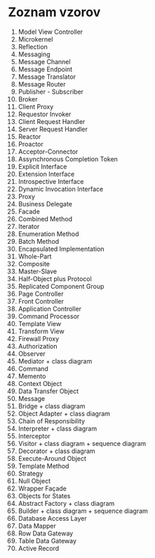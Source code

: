 # Zoznam vzorov

1. Model View Controller
2. Microkernel
3. Reflection
4. Messaging
5. Message Channel
6. Message Endpoint
7. Message Translator
8. Message Router
9. Publisher - Subscriber
10. Broker
11. Client Proxy
12. Requestor Invoker
13. Client Request Handler
14. Server Request Handler
15. Reactor
16. Proactor
17. Acceptor-Connector
18. Assynchronous Completion Token
19. Explicit Interface
20. Extension Interface
21. Introspective Interface
22. Dynamic Invocation Interface
23. Proxy
24. Business Delegate
25. Facade
26. Combined Method
27. Iterator
28. Enumeration Method
29. Batch Method 
30. Encapsulated Implementation
31. Whole-Part
32. Composite
33. Master-Slave
34. Half-Object plus Protocol
35. Replicated Component Group
36. Page Controller
37. Front Controller
38. Application Controller
39. Command Processor
40. Template View
41. Transform View
42. Firewall Proxy
43. Authorization
44. Observer
45. Mediator + class diagram
46. Command
47. Memento
48. Context Object
49. Data Transfer Object
50. Message
51. Bridge + class diagram
52. Object Adapter + class diagram
53. Chain of Responsibility
54. Interpreter + class diagram
55. Interceptor
56. Visitor + class diagram + sequence diagram
57. Decorator + class diagram
58. Execute-Around Object
59. Template Method
60. Strategy
61. Null Object
62. Wrapper Façade 
63. Objects for States
64. Abstract Factory + class diagram
65. Builder + class diagram + sequence diagram
66. Database Access Layer
67. Data Mapper
68. Row Data Gateway
69. Table Data Gateway
70. Active Record

